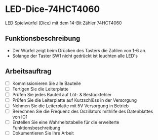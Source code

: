 # LED-Dice-74HCT4060

 LED Spielwürfel (Dice) mit dem 14-Bit Zähler 74HCT4060

## Funktionsbeschreibung

 * Der Würfel zeigt beim Drücken des Tasters die Zahlen von 1-6 an.
 * Solange der Taster SW1 nicht gedrückt ist leuchten alle LED's


## Arbeitsauftrag

- [ ] Kommissionieren Sie alle Bauteile
- [ ] Fertigen Sie die Leiterplatte
- [ ] Prüfen Sie jedes Bauteil auf Löt- & Bestückfehler
- [ ] Prüfen Sie die Leiterplatte auf Kurzschlüss in der Versorgung
- [ ] Nehmen Sie die Leiterplatte mit 5V Versorgung in Betrieb
- [ ] Berechnen Sie die Frequenz des Oszillators mithlife des Datenblattes von IC1
- [ ] Erstellen Sie eine Wahrheitstabelle für die erweiterte Funktionsbeschreibung
- [ ] Dokumentieren Sie Ihre Arbeit
